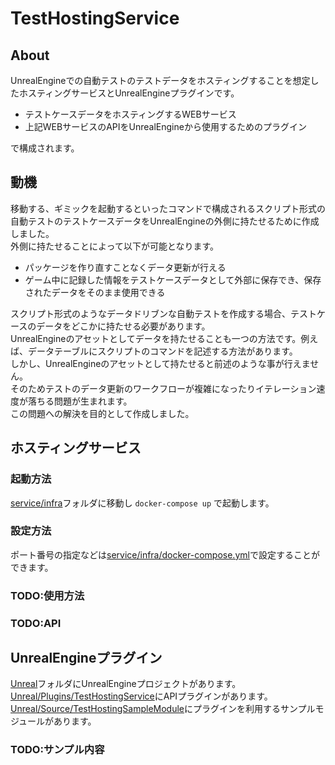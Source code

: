 # TestHostingService

## About
UnrealEngineでの自動テストのテストデータをホスティングすることを想定したホスティングサービスとUnrealEngineプラグインです。

- テストケースデータをホスティングするWEBサービス
- 上記WEBサービスのAPIをUnrealEngineから使用するためのプラグイン

で構成されます。

## 動機
移動する、ギミックを起動するといったコマンドで構成されるスクリプト形式の自動テストのテストケースデータをUnrealEngineの外側に持たせるために作成しました。  
外側に持たせることによって以下が可能となります。

- パッケージを作り直すことなくデータ更新が行える
- ゲーム中に記録した情報をテストケースデータとして外部に保存でき、保存されたデータをそのまま使用できる

スクリプト形式のようなデータドリブンな自動テストを作成する場合、テストケースのデータをどこかに持たせる必要があります。  
UnrealEngineのアセットとしてデータを持たせることも一つの方法です。例えば、データテーブルにスクリプトのコマンドを記述する方法があります。  
しかし、UnrealEngineのアセットとして持たせると前述のような事が行えません。  
そのためテストのデータ更新のワークフローが複雑になったりイテレーション速度が落ちる問題が生まれます。  
この問題への解決を目的として作成しました。

## ホスティングサービス
### 起動方法
[service/infra](service/infra)フォルダに移動し `docker-compose up` で起動します。
### 設定方法
ポート番号の指定などは[service/infra/docker-compose.yml](service/infra/docker-compose.yml)で設定することができます。

### TODO:使用方法

### TODO:API
## UnrealEngineプラグイン
[Unreal](Unreal)フォルダにUnrealEngineプロジェクトがあります。  
[Unreal/Plugins/TestHostingService](Unreal/Plugins/TestHostingService)にAPIプラグインがあります。  
[Unreal/Source/TestHostingSampleModule](Unreal/Source/TestHostingSampleModule)にプラグインを利用するサンプルモジュールがあります。  

### TODO:サンプル内容